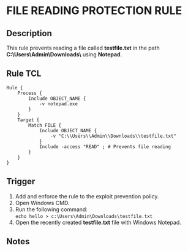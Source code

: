 # FILE READING PROTECTION RULE

## Description
This rule prevents reading a file called **testfile.txt** in the path **C:\\Users\\Admin\\Downloads\\** using **Notepad**.

## Rule TCL
```
Rule {
    Process {
        Include OBJECT_NAME {
            -v notepad.exe
        }
    }
    Target {
        Match FILE {
            Include OBJECT_NAME {
                -v "C:\\Users\\Admin\\Downloads\\testfile.txt"
            }
            Include -access "READ" ; # Prevents file reading
        }
    }
}
```

## Trigger
1. Add and enforce the rule to the exploit prevention policy.
1. Open Windows CMD.
1. Run the following command:<br>
`echo hello > c:\Users\Admin\Downloads\testfile.txt`
1. Open the recently created **testfile.txt** file with Windows Notepad.

## Notes